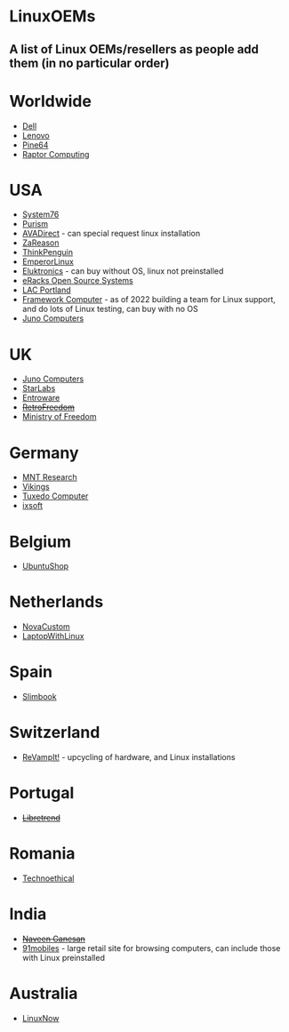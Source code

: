 # LinuxOEMs
## A list of Linux OEMs/resellers as people add them (in no particular order)

# Worldwide
* [Dell](https://www.dell.com/koa/search?q=developer%20edition#q=developer%20edition&t=default&sort=relevancy&layout=card&@dpsalessegment:radioGroup=bsd)
* [Lenovo](https://www.lenovo.com/us/en/thinkpad)
* [Pine64](https://www.pine64.org)
* [Raptor Computing](https://www.raptorcs.com/)

# USA
* [System76](https://system76.com)
* [Purism](https://puri.sm)
* [AVADirect](https://www.avadirect.com/) - can special request linux installation
* [ZaReason](https://zareason.com)
* [ThinkPenguin](https://www.thinkpenguin.com/)
* [EmperorLinux](http://emperorlinux.com/)
* [Eluktronics](https://www.eluktronics.com/) - can buy without OS, linux not preinstalled
* [eRacks Open Source Systems](https://eracks.com/)
* [LAC Portland](https://shop.lacpdx.com/)
* [Framework Computer](https://frame.work) - as of 2022 building a team for Linux support, and do lots of Linux testing, can buy with no OS
* [Juno Computers](https://junocomputers.com/)

# UK
* [Juno Computers](https://junocomputers.com/)
* [StarLabs](https://starlabs.systems)
* [Entroware](https://www.entroware.com)
* ~~[RetroFreedom](https://retrofreedom.com/)~~
* [Ministry of Freedom](https://minifree.org/)

# Germany
* [MNT Research](https://mntre.com/)
* [Vikings](https://store.vikings.net/)
* [Tuxedo Computer](https://www.tuxedocomputers.com/)
* [ixsoft](https://ixsoft.de/)

# Belgium
* [UbuntuShop](https://www.ubuntushop.be/)

# Netherlands
* [NovaCustom](https://configurelaptop.eu/)
* [LaptopWithLinux](https://laptopwithlinux.com/linux-laptops/)

# Spain
* [Slimbook](https://slimbook.es/)

# Switzerland
* [ReVampIt!](https://www.revamp-it.ch/index.php/en/) - upcycling of hardware, and Linux installations

# Portugal
* ~~[Libretrend](https://libretrend.com/)~~

# Romania
* [Technoethical](https://tehnoetic.com/)

# India
* ~~[Naveen Ganesan](https://naveenganesan.com/computing/)~~
* [91mobiles](https://www.91mobiles.com/search_page.php?q=linux&type=all&utm_source=autosuggest) - large retail site for browsing computers, can include those with Linux preinstalled

# Australia
* [LinuxNow](https://www.linuxnow.com.au)
